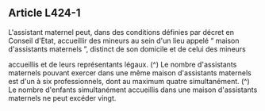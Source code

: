 ## Article L424-1

L'assistant maternel peut, dans des conditions définies par décret en Conseil d'Etat, accueillir des mineurs
au sein d'un lieu appelé “ maison d'assistants maternels ”, distinct de son domicile et de celui des mineurs

accueillis et de leurs représentants légaux. (^)
Le nombre d'assistants maternels pouvant exercer dans une même maison d'assistants maternels est d'un à six
professionnels, dont au maximum quatre simultanément. (^)
Le nombre d'enfants simultanément accueillis dans une maison d'assistants maternels ne peut excéder vingt.


